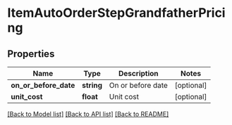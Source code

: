 # ItemAutoOrderStepGrandfatherPricing

## Properties
Name | Type | Description | Notes
------------ | ------------- | ------------- | -------------
**on_or_before_date** | **string** | On or before date | [optional] 
**unit_cost** | **float** | Unit cost | [optional] 

[[Back to Model list]](../README.md#documentation-for-models) [[Back to API list]](../README.md#documentation-for-api-endpoints) [[Back to README]](../README.md)


